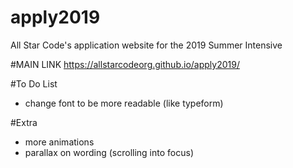 # apply2019
All Star Code's application website for the 2019 Summer Intensive

#MAIN LINK
https://allstarcodeorg.github.io/apply2019/

#To Do List
- change font to be more readable (like typeform)
<!-- https://www.dyslexiefont.com/en/typeface/ -->

#Extra
- more animations
- parallax on wording (scrolling into focus)
